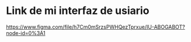 # Link de mi interfaz de usiario

https://www.figma.com/file/h7Cm0mSrzsPWHQezTprxue/IU-ABOGABOT?node-id=0%3A1
